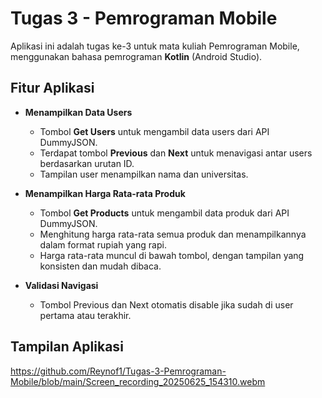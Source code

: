# Tugas 3 - Pemrograman Mobile

Aplikasi ini adalah tugas ke-3 untuk mata kuliah Pemrograman Mobile, menggunakan bahasa pemrograman **Kotlin** (Android Studio).

## Fitur Aplikasi

- **Menampilkan Data Users**
  - Tombol **Get Users** untuk mengambil data users dari API DummyJSON.
  - Terdapat tombol **Previous** dan **Next** untuk menavigasi antar users berdasarkan urutan ID.
  - Tampilan user menampilkan nama dan universitas.

- **Menampilkan Harga Rata-rata Produk**
  - Tombol **Get Products** untuk mengambil data produk dari API DummyJSON.
  - Menghitung harga rata-rata semua produk dan menampilkannya dalam format rupiah yang rapi.
  - Harga rata-rata muncul di bawah tombol, dengan tampilan yang konsisten dan mudah dibaca.

- **Validasi Navigasi**
  - Tombol Previous dan Next otomatis disable jika sudah di user pertama atau terakhir.

## Tampilan Aplikasi

https://github.com/Reynof1/Tugas-3-Pemrograman-Mobile/blob/main/Screen_recording_20250625_154310.webm
